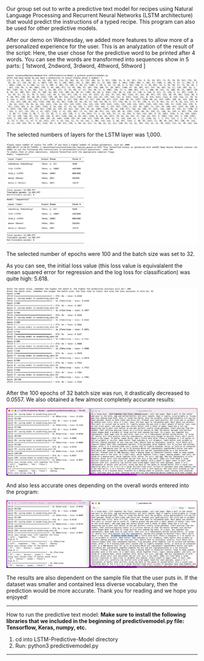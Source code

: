Our group set out to write a predictive text model for recipes using Natural Language Processing and Recurrent Neural Networks (LSTM architecture) that would predict the instructions of a typed recipe. This program can also be used for other predictive models. 


After our demo on Wednesday, we added more features to allow more of a personalized experience for the user. This is an analyzation of the result of the script: 
Here, the user chose for the predictive word to be printed after 4 words. 
You can see the words are transformed into sequences show in 5 parts: [ 1stword, 2ndword, 3rdword, 4thword, 5thword ] 

![Words to Sequences:](results/No.Word_Seq.jpeg) 

The selected numbers of layers for the LSTM layer was 1,000. 

![Model Layers:](results/ModelLayers.jpeg)

The selected number of epochs were 100 and the batch size was set to 32. 

As you can see, the initial loss value (this loss value is equivalalent the mean squared error for regression and the log loss for classification) 
was quite high: 5.618. 

![Epoch Results:](results/EpochResults.jpeg)

After the 100 epochs of 32 batch size was run, it drastically decreased to 0.0557. 
We also obtained a few almost completely accurate results: 

![A more accurate predictive result: ](results/PredictiveResults.jpeg)

And also less accurate ones depending on the overall words entered into the program: 

![Some less predictive results: ](results/PredictiveResults2.jpeg)

The results are also dependent on the sample file that the user puts in. If the dataset was smaller and contained less diverse vocabulary, then the prediction would be more accurate. Thank you for reading and we hope you enjoyed! 

___________________________________________________________________________________________________________________________________________________________

How to run the predictive text model: 
**Make sure to install the following libraries that we included in the beginning of predictivemodel.py file: Tensorflow, Keras, numpy, etc.** 
1) cd into LSTM-Predictive-Model directory
2) Run: python3 predictivemodel.py 

___________________________________________________________________________________________________________________________________________________________
